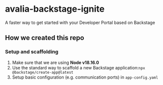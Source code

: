 # avalia-backstage-ignite
A faster way to get started with your Developer Portal based on Backstage



## How we created this repo

### Setup and scaffolding

1. Make sure that we are using **Node v18.16.0**
2. Use the standard way to scaffold a new Backstage application:`npx @backstage/create-app@latest`
3. Setup basic configuration (e.g. communication ports) in `app-config.yaml`

